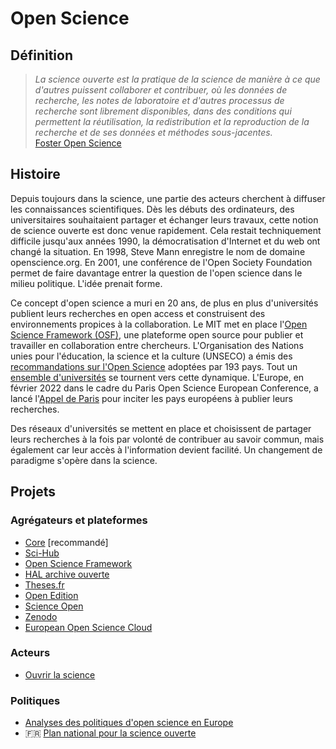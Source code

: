 # Open Science

## Définition

> *La science ouverte est la pratique de la science de manière à ce que d'autres puissent collaborer et contribuer, où les données de recherche, les notes de laboratoire et d'autres processus de recherche sont librement disponibles, dans des conditions qui permettent la réutilisation, la redistribution et la reproduction de la recherche et de ses données et méthodes sous-jacentes.*  
[Foster Open Science](https://www.fosteropenscience.eu/foster-taxonomy/open-science-definition)


## Histoire

Depuis toujours dans la science, une partie des acteurs cherchent à diffuser les connaissances scientifiques. Dès les débuts des ordinateurs, des universitaires souhaitaient partager et échanger leurs travaux, cette notion de science ouverte est donc venue rapidement. Cela restait techniquement difficile jusqu'aux années 1990, la démocratisation d'Internet et du web ont changé la situation. En 1998, Steve Mann enregistre le nom de domaine openscience.org. En 2001, une conférence de l'Open Society Foundation permet de faire davantage entrer la question de l'open science dans le milieu politique. L'idée prenait forme.

Ce concept d'open science a muri en 20 ans, de plus en plus d'universités publient leurs recherches en open access et construisent des environnements propices à la collaboration. Le MIT met en place l'[Open Science Framework (OSF)](https://github.com/centerforopenscience), une plateforme open source pour publier et travailler en collaboration entre chercheurs. L'Organisation des Nations unies pour l'éducation, la science et la culture (UNSECO) a émis des [recommandations sur l'Open Science](https://www.unesco.org/en/articles/unesco-sets-ambitious-international-standards-open-science) adoptées par 193 pays. Tout un [ensemble d'universités](https://osf.io/kgnva/wiki/Universities/) se tournent vers cette dynamique. L'Europe, en février 2022 dans le cadre du Paris Open Science European Conference, a lancé l'[Appel de Paris](https://osec2022.eu/fr/appel-de-paris/) pour inciter les pays européens à publier leurs recherches.

Des réseaux d'universités se mettent en place et choisissent de partager leurs recherches à la fois par volonté de contribuer au savoir commun, mais également car leur accès à l'information devient facilité. Un changement de paradigme s'opère dans la science.

## Projets

### Agrégateurs et plateformes

- [Core](https://core.ac.uk/) [recommandé]
- [Sci-Hub](https://fr.wikipedia.org/wiki/Sci-Hub)
- [Open Science Framework](https://osf.io/)
- [HAL archive ouverte](https://hal.archives-ouvertes.fr/)
- [Theses.fr](https://www.theses.fr/fr/)
- [Open Edition](https://www.openedition.org/)
- [Science Open](https://www.scienceopen.com/)
- [Zenodo](https://zenodo.org/)
- [European Open Science Cloud](https://eosc-portal.eu/)

### Acteurs

- [Ouvrir la science](https://www.ouvrirlascience.fr/)

### Politiques

- [Analyses des politiques d'open science en Europe](https://zenodo.org/record/3379705)
- 🇫🇷 [Plan national pour la science ouverte](https://www.enseignementsup-recherche.gouv.fr/fr/le-plan-national-pour-la-science-ouverte-les-resultats-de-la-recherche-scientifique-ouverts-tous-49241)

